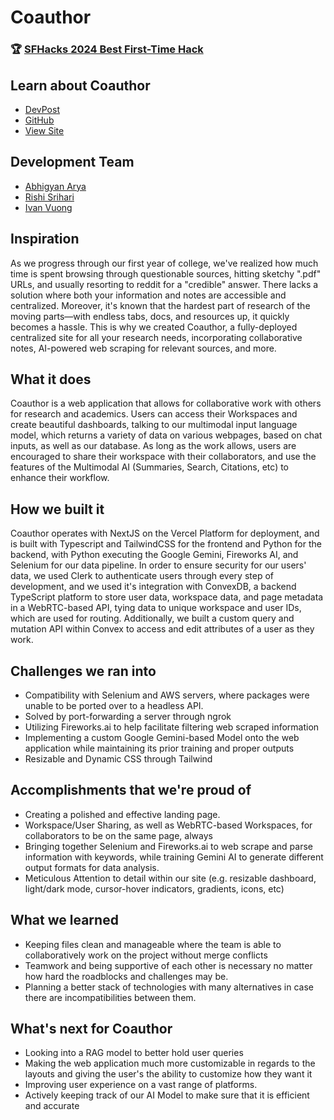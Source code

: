 # Coauthor 

### 🏆 [SFHacks 2024 Best First-Time Hack](https://devpost.com/software/zotconnect-g6jhme)

## Learn about Coauthor

- [DevPost](https://devpost.com/software/coauthor)
- [GitHub](https://github.com/abhi-arya1/coauthor)
- [View Site](https://coauthor.vercel.app)

## Development Team 
- [Abhigyan Arya](https://abhiarya.net)
- [Rishi Srihari](https://www.linkedin.com/in/hrishikesh-srihari-3525061a1/)
- [Ivan Vuong](https://www.linkedin.com/in/ivan-vuong/)


## Inspiration
As we progress through our first year of college, we've realized how much time is spent browsing through questionable sources, hitting sketchy ".pdf" URLs, and usually resorting to reddit for a "credible" answer. There lacks a solution where both your information and notes are accessible and centralized. Moreover, it's known that the hardest part of research of the moving parts—with endless tabs, docs, and resources up, it quickly becomes a hassle. This is why we created Coauthor, a fully-deployed centralized site for all your research needs, incorporating collaborative notes, AI-powered web scraping for relevant sources, and more.

## What it does
Coauthor is a web application that allows for collaborative work with others for research and academics. Users can access their Workspaces and create beautiful dashboards, talking to our multimodal input language model, which returns a variety of data on various webpages, based on chat inputs, as well as our database. As long as the work allows, users are encouraged to share their workspace with their collaborators, and use the features of the Multimodal AI (Summaries, Search, Citations, etc) to enhance their workflow.

## How we built it
Coauthor operates with NextJS on the Vercel Platform for deployment, and is built with Typescript and TailwindCSS for the frontend and Python for the backend, with Python executing the Google Gemini, Fireworks AI, and Selenium for our data pipeline. In order to ensure security for our users' data, we used Clerk to authenticate users through every step of development, and we used it's integration with ConvexDB, a backend TypeScript platform to store user data, workspace data, and page metadata in a WebRTC-based API, tying data to unique workspace and user IDs, which are used for routing. Additionally, we built a custom query and mutation API within Convex to access and edit attributes of a user as they work.

## Challenges we ran into
- Compatibility with Selenium and AWS servers, where packages were unable to be ported over to a headless API.
- Solved by port-forwarding a server through ngrok
- Utilizing Fireworks.ai to help facilitate filtering web scraped information
- Implementing a custom Google Gemini-based Model onto the web application while maintaining its prior training and proper outputs
- Resizable and Dynamic CSS through Tailwind

## Accomplishments that we're proud of
- Creating a polished and effective landing page.
- Workspace/User Sharing, as well as WebRTC-based Workspaces, for collaborators to be on the same page, always
- Bringing together Selenium and Fireworks.ai to web scrape and parse information with keywords, while training Gemini AI to generate different output formats for data analysis.
- Meticulous Attention to detail within our site (e.g. resizable dashboard, light/dark mode, cursor-hover indicators, gradients, icons, etc)

## What we learned
- Keeping files clean and manageable where the team is able to collaboratively work on the project without merge conflicts
- Teamwork and being supportive of each other is necessary no matter how hard the roadblocks and challenges may be.
- Planning a better stack of technologies with many alternatives in case there are incompatibilities between them.

## What's next for Coauthor
- Looking into a RAG model to better hold user queries
- Making the web application much more customizable in regards to the layouts and giving the user's the ability to customize how they want it
- Improving user experience on a vast range of platforms.
- Actively keeping track of our AI Model to make sure that it is efficient and accurate
